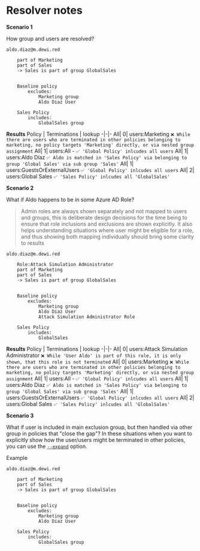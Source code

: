 # Resolver notes

**Scenario 1**

How group and users are resolved?

    aldo.diaz@m.dewi.red

        part of Marketing
        part of Sales
        -> Sales is part of group GlobalSales

        
        Baseline policy
            excludes: 
                Marketing group
                Aldo Diaz User
        
        Sales Policy
            includes:
                GlobalSales group




**Results**
Policy  | Terminations | lookup 
 -|-|-
All|  0| users:Marketing ``❌ While there are users who are terminated in other policies belonging to marketing, no policy targets 'Marketing' directly, or via nested group assignment``
All|   1| users:All - ``✅ 'Global Policy' inlcudes all users`` 
All|   1| users:Aldo Díaz ``✅ Aldo is matched in 'Sales Policy' via belonging to group 'Global Sales' via sub group 'Sales'`` 
All|   1| users:GuestsOrExternalUsers ``✅ 'Global Policy' inlcudes all users`` 
All|   2| users:Global Sales  ``✅ 'Sales Policy' inlcudes all 'GlobalSales'``

**Scenario 2**

What if Aldo happens to be in some Azure AD Role? 
> Admin roles are always shown separately and not mapped to users and groups, this is deliberate design decisions for the time being to ensure that role inclusions and exclusions are shown explicitly. It also helps understanding situations where user might be eligible for a role, and thus showing both mapping individually should bring some clarity to results 

    aldo.diaz@m.dewi.red

        Role:Attack Simulation Administrator  
        part of Marketing
        part of Sales
        -> Sales is part of group GlobalSales

        
        Baseline policy
            excludes: 
                Marketing group
                Aldo Diaz User
                Attack Simulation Administrator Role
        
        Sales Policy
            includes:
                GlobalSales




**Results**
Policy  | Terminations | lookup 
 -|-|- 
 All|  0| users:Attack Simulation Administrator ``❌ While 'User Aldo' is part of this role, it is only shown, that this role is not terminated``
All|   0| users:Marketing ``❌ While there are users who are terminated in other policies belonging to marketing, no policy targets 'Marketing' directly, or via nested group assignment``
All|   1| users:All - ``✅ 'Global Policy' inlcudes all users`` 
All|  1| users:Aldo Díaz ``✅ Aldo is matched in 'Sales Policy' via belonging to group 'Global Sales' via sub group 'Sales'`` 
All|   1| users:GuestsOrExternalUsers ``✅ 'Global Policy' inlcudes all users`` 
All|   2| users:Global Sales  ``✅ 'Sales Policy' inlcudes all 'GlobalSales'``


**Scenario 3**

What if user is included in main exclusion group, but then handled via other group in policies that "close the gap"? In these situations when you want to explicitly show how the user/users might be terminated in other policies, you can use the [``--expand``](../readme.md#parameters) option.

Example

    aldo.diaz@m.dewi.red

        part of Marketing
        part of Sales
        -> Sales is part of group GlobalSales

        
        Baseline policy
            excludes: 
                Marketing group
                Aldo Diaz User
        
        Sales Policy
            includes:
                GlobalSales group
